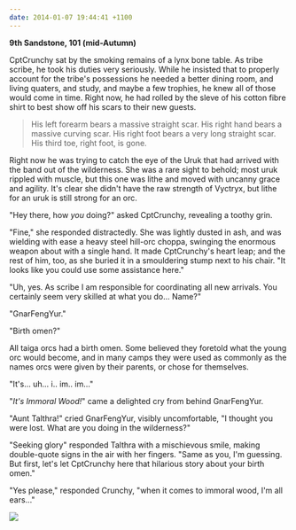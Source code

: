 ```yaml
---
date: 2014-01-07 19:44:41 +1100
---
```

**9th Sandstone, 101 (mid-Autumn)**

CptCrunchy sat by the smoking remains of a lynx bone table. As tribe scribe, he took his duties very seriously. While he insisted that to properly account for the tribe's possessions he needed a better dining room, and living quaters, and study, and maybe a few trophies, he knew all of those would come in time. Right now, he had rolled by the sleve of his cotton fibre shirt to best show off his scars to their new guests.

> His left forearm bears a massive straight scar.  His right hand bears a massive
> curving scar.  His right foot bears a very long straight scar. His third toe,
> right foot, is gone.

Right now he was trying to catch the eye of the Uruk that had arrived with the band out of the wilderness. She was a rare sight to behold; most uruk rippled with muscle, but this one was lithe and moved with uncanny grace and agility. It's clear she didn't have the raw strength of Vyctryx, but lithe for an uruk is still strong for an orc.

"Hey there, how *you* doing?" asked CptCrunchy, revealing a toothy grin.

"Fine," she responded distractedly. She was lightly dusted in ash, and was wielding with ease a heavy steel hill-orc choppa, swinging the enormous weapon about with a single hand. It made CptCrunchy's heart leap; and the rest of him, too, as she buried it in a smouldering stump next to his chair. "It looks like you could use some assistance here."

"Uh, yes. As scribe I am responsible for coordinating all new arrivals. You certainly seem very skilled at what you do... Name?"

"GnarFengYur."

"Birth omen?"

All taiga orcs had a birth omen. Some believed they foretold what the young orc would become, and in many camps they were used as commonly as the names orcs were given by their parents, or chose for themselves.

"It's... uh... i.. im.. im..."

"*It's Immoral Wood!*" came a delighted cry from behind GnarFengYur.

"Aunt Talthra!" cried GnarFengYur, visibly uncomfortable, "I thought you were lost. What are you doing in the wilderness?"

"Seeking glory" responded Talthra with a mischievous smile, making double-quote signs in the air with her fingers. "Same as you, I'm guessing. But first, let's let CptCrunchy here that hilarious story about your birth omen."

"Yes please," responded Crunchy, "when it comes to immoral wood, I'm all ears..."

![](http://i.imgur.com/8Vd0iOq.png)
